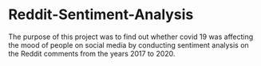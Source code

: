 # Reddit-Sentiment-Analysis

The purpose of this project was to find out whether covid 19 was affecting the mood of people on social media by conducting sentiment analysis on the Reddit comments from the years 2017 to 2020.
